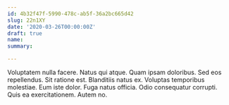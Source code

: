 ```yaml
---
id: 4b32f47f-5990-478c-ab5f-36a2bc665d42
slug: 22n1XY
date: '2020-03-26T00:00:00Z'
draft: true
name: 
summary: 

---
```


Voluptatem nulla facere. Natus qui atque. Quam ipsam doloribus. Sed eos repellendus. Sit ratione est. Blanditiis natus ex. Voluptas temporibus molestiae. Eum iste dolor. Fuga natus officia. Odio consequatur corrupti. Quis ea exercitationem. Autem no.
